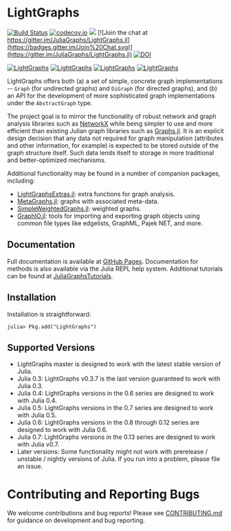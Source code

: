# LightGraphs

[![Build Status](https://travis-ci.org/JuliaGraphs/LightGraphs.jl.svg?branch=master)](https://travis-ci.org/JuliaGraphs/LightGraphs.jl)
[![codecov.io](http://codecov.io/github/JuliaGraphs/LightGraphs.jl/coverage.svg?branch=master)](http://codecov.io/github/JuliaGraphs/LightGraphs.jl?branch=master)
[![](https://img.shields.io/badge/docs-latest-blue.svg)](https://juliagraphs.github.io/LightGraphs.jl/latest)
[![Join the chat at https://gitter.im/JuliaGraphs/LightGraphs.jl](https://badges.gitter.im/Join%20Chat.svg)](https://gitter.im/JuliaGraphs/LightGraphs.jl)
[![DOI](https://zenodo.org/badge/DOI/10.5281/zenodo.889971.svg)](https://doi.org/10.5281/zenodo.889971)

[![LightGraphs](http://pkg.julialang.org/badges/LightGraphs_0.3.svg)](http://pkg.julialang.org/?pkg=LightGraphs)
[![LightGraphs](http://pkg.julialang.org/badges/LightGraphs_0.4.svg)](http://pkg.julialang.org/?pkg=LightGraphs&ver=0.4)
[![LightGraphs](http://pkg.julialang.org/badges/LightGraphs_0.5.svg)](http://pkg.julialang.org/?pkg=LightGraphs)
[![LightGraphs](http://pkg.julialang.org/badges/LightGraphs_0.6.svg)](http://pkg.julialang.org/?pkg=LightGraphs)

LightGraphs offers both (a) a set of simple, concrete graph implementations -- `Graph`
(for undirected graphs) and `DiGraph` (for directed graphs), and (b) an API for
the development of more sophisticated graph implementations under the `AbstractGraph`
type.

The project goal is to mirror the functionality of robust network and graph
analysis libraries such as [NetworkX](http://networkx.github.io) while being
simpler to use and more efficient than existing Julian graph libraries such as
[Graphs.jl](https://github.com/JuliaLang/Graphs.jl). It is an explicit design
decision that any data not required for graph manipulation (attributes and
other information, for example) is expected to be stored outside of the graph
structure itself. Such data lends itself to storage in more traditional and
better-optimized mechanisms.

Additional functionality may be found in a number of companion packages, including:
  * [LightGraphsExtras.jl](https://github.com/JuliaGraphs/LightGraphsExtras.jl):
  extra functions for graph analysis.
  * [MetaGraphs.jl](https://github.com/JuliaGraphs/MetaGraphs.jl): graphs with
  associated meta-data.
  * [SimpleWeightedGraphs.jl](https://github.com/JuliaGraphs/SimpleWeightedGraphs.jl):
  weighted graphs.
  * [GraphIO.jl](https://github.com/JuliaGraphs/GraphIO.jl): tools for importing
  and exporting graph objects using common file types like edgelists, GraphML,
  Pajek NET, and more.  

## Documentation
Full documentation is available at [GitHub Pages](https://juliagraphs.github.io/LightGraphs.jl/latest).
Documentation for methods is also available via the Julia REPL help system.
Additional tutorials can be found at [JuliaGraphsTutorials](https://github.com/JuliaGraphs/JuliaGraphsTutorials).

## Installation
Installation is straightforward:
```julia-repl
julia> Pkg.add("LightGraphs")
```

## Supported Versions
* LightGraphs master is designed to work with the latest stable version of Julia.
* Julia 0.3: LightGraphs v0.3.7 is the last version guaranteed to work with Julia 0.3.
* Julia 0.4: LightGraphs versions in the 0.6 series are designed to work with Julia 0.4.
* Julia 0.5: LightGraphs versions in the 0.7 series are designed to work with Julia 0.5.
* Julia 0.6: LightGraphs versions in the 0.8 through 0.12 series are designed to work with Julia 0.6.
* Julia 0.7: LightGraphs versions in the 0.13 series are designed to work with Julia v0.7.
* Later versions: Some functionality might not work with prerelease / unstable / nightly versions of Julia. If you run into a problem, please file an issue.

# Contributing and Reporting Bugs
We welcome contributions and bug reports! Please see [CONTRIBUTING.md](https://github.com/JuliaGraphs/LightGraphs.jl/blob/master/CONTRIBUTING.md)
for guidance on development and bug reporting.
